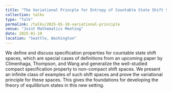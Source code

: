 ```yaml
---
title: "The Variational Princple for Entropy of Countable State Shift Spaces With Specification"
collection: talks
type: "Talk"
permalink: /talks/2025-01-10-variational-principle
venue: "Joint Mathematics Meeting"
date: 2025-01-10
location: "Seattle, Washington"
---
```


We define and discuss specification properties for countable state shift spaces, which are special cases of definitions from an upcoming paper by Climenhaga, Thompson, and Wang and generalize the well-studied compact specification property to non-compact shift spaces. We present an infinite class of examples of such shift spaces and prove the variational principle for these spaces. This gives the foundations for developing the theory of equilibrium states in this new setting.
